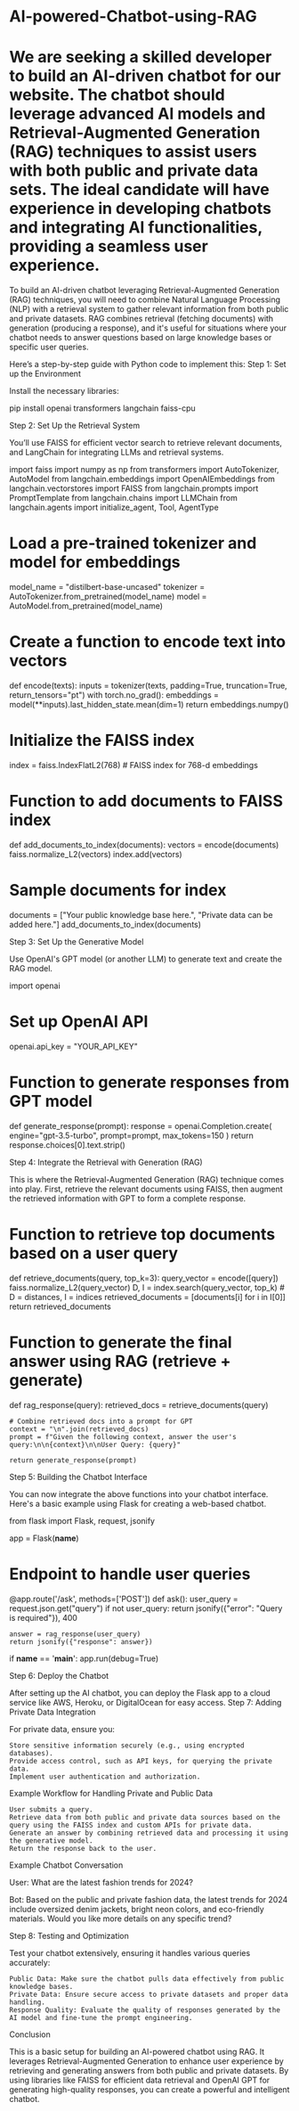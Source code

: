 # AI-powered-Chatbot-using-RAG
We are seeking a skilled developer to build an AI-driven chatbot for our website. The chatbot should leverage advanced AI models and Retrieval-Augmented Generation (RAG) techniques to assist users with both public and private data sets. The ideal candidate will have experience in developing chatbots and integrating AI functionalities, providing a seamless user experience.
================
To build an AI-driven chatbot leveraging Retrieval-Augmented Generation (RAG) techniques, you will need to combine Natural Language Processing (NLP) with a retrieval system to gather relevant information from both public and private datasets. RAG combines retrieval (fetching documents) with generation (producing a response), and it's useful for situations where your chatbot needs to answer questions based on large knowledge bases or specific user queries.

Here’s a step-by-step guide with Python code to implement this:
Step 1: Set up the Environment

Install the necessary libraries:

pip install openai transformers langchain faiss-cpu

Step 2: Set Up the Retrieval System

You’ll use FAISS for efficient vector search to retrieve relevant documents, and LangChain for integrating LLMs and retrieval systems.

import faiss
import numpy as np
from transformers import AutoTokenizer, AutoModel
from langchain.embeddings import OpenAIEmbeddings
from langchain.vectorstores import FAISS
from langchain.prompts import PromptTemplate
from langchain.chains import LLMChain
from langchain.agents import initialize_agent, Tool, AgentType

# Load a pre-trained tokenizer and model for embeddings
model_name = "distilbert-base-uncased"
tokenizer = AutoTokenizer.from_pretrained(model_name)
model = AutoModel.from_pretrained(model_name)

# Create a function to encode text into vectors
def encode(texts):
    inputs = tokenizer(texts, padding=True, truncation=True, return_tensors="pt")
    with torch.no_grad():
        embeddings = model(**inputs).last_hidden_state.mean(dim=1)
    return embeddings.numpy()

# Initialize the FAISS index
index = faiss.IndexFlatL2(768)  # FAISS index for 768-d embeddings

# Function to add documents to FAISS index
def add_documents_to_index(documents):
    vectors = encode(documents)
    faiss.normalize_L2(vectors)
    index.add(vectors)

# Sample documents for index
documents = ["Your public knowledge base here.", "Private data can be added here."]
add_documents_to_index(documents)

Step 3: Set Up the Generative Model

Use OpenAI's GPT model (or another LLM) to generate text and create the RAG model.

import openai

# Set up OpenAI API
openai.api_key = "YOUR_API_KEY"

# Function to generate responses from GPT model
def generate_response(prompt):
    response = openai.Completion.create(
        engine="gpt-3.5-turbo",
        prompt=prompt,
        max_tokens=150
    )
    return response.choices[0].text.strip()

Step 4: Integrate the Retrieval with Generation (RAG)

This is where the Retrieval-Augmented Generation (RAG) technique comes into play. First, retrieve the relevant documents using FAISS, then augment the retrieved information with GPT to form a complete response.

# Function to retrieve top documents based on a user query
def retrieve_documents(query, top_k=3):
    query_vector = encode([query])
    faiss.normalize_L2(query_vector)
    D, I = index.search(query_vector, top_k)  # D = distances, I = indices
    retrieved_documents = [documents[i] for i in I[0]]
    return retrieved_documents

# Function to generate the final answer using RAG (retrieve + generate)
def rag_response(query):
    retrieved_docs = retrieve_documents(query)
    
    # Combine retrieved docs into a prompt for GPT
    context = "\n".join(retrieved_docs)
    prompt = f"Given the following context, answer the user's query:\n\n{context}\n\nUser Query: {query}"
    
    return generate_response(prompt)

Step 5: Building the Chatbot Interface

You can now integrate the above functions into your chatbot interface. Here's a basic example using Flask for creating a web-based chatbot.

from flask import Flask, request, jsonify

app = Flask(__name__)

# Endpoint to handle user queries
@app.route('/ask', methods=['POST'])
def ask():
    user_query = request.json.get("query")
    if not user_query:
        return jsonify({"error": "Query is required"}), 400
    
    answer = rag_response(user_query)
    return jsonify({"response": answer})

if __name__ == '__main__':
    app.run(debug=True)

Step 6: Deploy the Chatbot

After setting up the AI chatbot, you can deploy the Flask app to a cloud service like AWS, Heroku, or DigitalOcean for easy access.
Step 7: Adding Private Data Integration

For private data, ensure you:

    Store sensitive information securely (e.g., using encrypted databases).
    Provide access control, such as API keys, for querying the private data.
    Implement user authentication and authorization.

Example Workflow for Handling Private and Public Data

    User submits a query.
    Retrieve data from both public and private data sources based on the query using the FAISS index and custom APIs for private data.
    Generate an answer by combining retrieved data and processing it using the generative model.
    Return the response back to the user.

Example Chatbot Conversation

User: What are the latest fashion trends for 2024?

Bot: Based on the public and private fashion data, the latest trends for 2024 include oversized denim jackets, bright neon colors, and eco-friendly materials. Would you like more details on any specific trend?

Step 8: Testing and Optimization

Test your chatbot extensively, ensuring it handles various queries accurately:

    Public Data: Make sure the chatbot pulls data effectively from public knowledge bases.
    Private Data: Ensure secure access to private datasets and proper data handling.
    Response Quality: Evaluate the quality of responses generated by the AI model and fine-tune the prompt engineering.

Conclusion

This is a basic setup for building an AI-powered chatbot using RAG. It leverages Retrieval-Augmented Generation to enhance user experience by retrieving and generating answers from both public and private datasets. By using libraries like FAISS for efficient data retrieval and OpenAI GPT for generating high-quality responses, you can create a powerful and intelligent chatbot.

